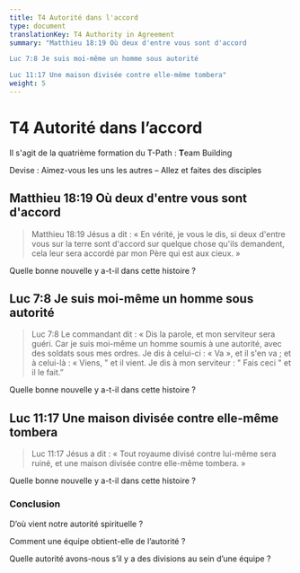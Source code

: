 ```yaml
---
title: T4 Autorité dans l'accord
type: document
translationKey: T4 Authority in Agreement
summary: "Matthieu 18:19 Où deux d'entre vous sont d'accord	

Luc 7:8 Je suis moi-même un homme sous autorité	

Luc 11:17 Une maison divisée contre elle-même tombera"
weight: 5
---
```

# T4 Autorité dans l’accord

Il s'agit de la quatrième formation du T-Path : **T**eam Building

Devise : Aimez-vous les uns les autres – Allez et faites des disciples

## Matthieu 18:19 Où deux d'entre vous sont d'accord

>   Matthieu 18:19 Jésus a dit : « En vérité, je vous le dis, si deux d'entre vous sur la terre sont d'accord sur quelque chose qu'ils demandent, cela leur sera accordé par mon Père qui est aux cieux. »

Quelle bonne nouvelle y a-t-il dans cette histoire ?

## Luc 7:8 Je suis moi-même un homme sous autorité

>   Luc 7:8 Le commandant dit : « Dis la parole, et mon serviteur sera guéri. Car je suis moi-même un homme soumis à une autorité, avec des soldats sous mes ordres. Je dis à celui-ci : « Va », et il s'en va ; et à celui-là : « Viens, " et il vient. Je dis à mon serviteur : " Fais ceci " et il le fait.”

Quelle bonne nouvelle y a-t-il dans cette histoire ?

## Luc 11:17 Une maison divisée contre elle-même tombera

>   Luc 11:17 Jésus a dit : « Tout royaume divisé contre lui-même sera ruiné, et une maison divisée contre elle-même tombera. »

Quelle bonne nouvelle y a-t-il dans cette histoire ?

### Conclusion

D’où vient notre autorité spirituelle ?

Comment une équipe obtient-elle de l’autorité ?

Quelle autorité avons-nous s’il y a des divisions au sein d’une équipe ?
